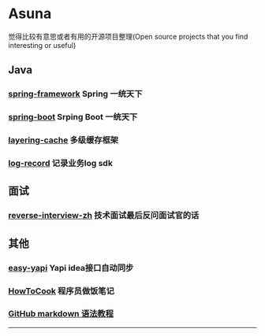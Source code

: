 # Asuna
觉得比较有意思或者有用的开源项目整理(Open source projects that you find interesting or useful)



## Java

### [spring-framework](https://github.com/spring-projects/spring-framework) Spring 一统天下

### [spring-boot](https://github.com/spring-projects/spring-boot) Srping Boot 一统天下

### [layering-cache](https://github.com/xiaolyuh/layering-cache) 多级缓存框架

### [log-record](https://github.com/qqxx6661/logRecord) 记录业务log sdk


## 面试

### [reverse-interview-zh](https://github.com/yifeikong/reverse-interview-zh) 技术面试最后反问面试官的话


## 其他

### [easy-yapi](https://github.com/tangcent/easy-yapi) Yapi idea接口自动同步



### [HowToCook](https://github.com/Anduin2017/HowToCook) 程序员做饭笔记

### [GitHub markdown 语法教程](https://github.com/guodongxiaren/README)

---